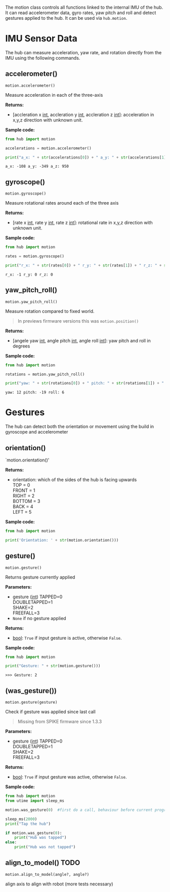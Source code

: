 
The motion class controls all functions linked to the internal IMU of the hub. It can read accelerometer data, gyro rates, yaw pitch and roll and detect gestures applied to the hub. It can be used via `hub.motion`.

# IMU Sensor Data

The hub can measure acceleration, yaw rate, and rotation directly from the IMU using the following commands.

## accelerometer()

`motion.accelerometer()`

Measure acceleration in each of the three-axis

__Returns:__

* [accleration x [int](data_types.md#int), accleration y [int](data_types.md#int), accleration z [int](data_types.md#int)]: acceleration in x,y,z direction with unknown unit.

__Sample code:__

``` python
from hub import motion

accelerations = motion.accelerometer()

print("a_x: " + str(accelerations[0]) + " a_y: " + str(accelerations[1]) + " a_z: " + str(accelerations[2]))
```

```
a_x: -108 a_y: -349 a_z: 950
```

## gyroscope()

`motion.gyroscope()`

Measure rotational rates around each of the three axis

__Returns:__

* [rate x [int](data_types.md#int), rate y [int](data_types.md#int), rate z [int](data_types.md#int)]: rotational rate in x,y,z direction with unknown unit.

__Sample code:__

``` python
from hub import motion

rates = motion.gyroscope()

print("r_x: " + str(rates[0]) + " r_y: " + str(rates[1]) + " r_z: " + str(rates[2]))
```

```
r_x: -1 r_y: 0 r_z: 0
```

## yaw_pitch_roll()

`motion.yaw_pitch_roll()`

Measure rotation compared to fixed world. 

> In previews firmware versions this was `motion.position()`

__Returns:__

* [angele yaw [int](data_types.md#int), angle pitch [int](data_types.md#int), angle roll [int](data_types.md#int)]: yaw pitch and roll in degrees

__Sample code:__

``` python
from hub import motion

rotations = motion.yaw_pitch_roll()

print("yaw: " + str(rotations[0]) + " pitch: " + str(rotations[1]) + " roll: " + str(rotations[2]))
```

```
yaw: 12 pitch: -19 roll: 6
```

# Gestures

The hub can detect both the orientation or movement using the build in gyroscope and accelerometer

## orientation()  

`motion.orientation()'

__Returns:__

* orientation: which of the sides of the hub is facing upwards   
    TOP = 0  
    FRONT = 1  
    RIGHT = 2  
    BOTTOM = 3  
    BACK = 4  
    LEFT = 5  

__Sample code:__

``` python
from hub import motion

print('Orientation: ' + str(motion.orientation()))
```

## gesture()

`motion.gesture()`

Returns gesture currently applied

__Parameters:__

* gesture ([int](data_types.md#int))
    TAPPED=0  
    DOUBLETAPPED=1  
    SHAKE=2  
    FREEFALL=3  
* `None` if no gesture applied

__Returns:__

* [bool](data_types.bool): `True` if input gesture is active, otherwise `False`.

__Sample code:__

``` python
from hub import motion

print("Gesture: " + str(motion.gesture()))
```

```
>>> Gesture: 2
```

## (was_gesture())

`motion.gesture(gesture)`

Check if gesture was applied since last call

>  Missing from SPIKE firmware since 1.3.3

__Parameters:__

* gesture ([int](data_types.md#int))
    TAPPED=0  
    DOUBLETAPPED=1  
    SHAKE=2  
    FREEFALL=3  

__Returns:__

* [bool](data_types.bool): `True` if input gesture was active, otherwise `False`.

__Sample code:__

``` python
from hub import motion
from utime import sleep_ms

motion.was_gesture(0)  #first do a call, behaviour before current program is unknown

sleep_ms(2000)
print("Tap the hub")

if motion.was_gesture(0):
    print("Hub was tapped")
else:
    print("Hub was not tapped")
```

## align_to_model() TODO

`motion.align_to_model(angle?, angle?)`

align axis to align with robot (more tests necessary)

